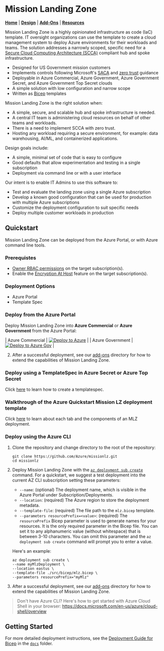 # Mission Landing Zone

[**Home**](./README.md) | [**Design**](./docs/design.md) | [**Add-Ons**](./src/bicep/add-ons/README.md) | [**Resources**](./docs/resources.md)

Mission Landing Zone is a highly opinionated infrastructure as code (IaC) template. IT oversight organizations can use the template to create a cloud management system to deploy Azure environments for their workloads and teams. The solution addresses a narrowly scoped, specific need for a [Secure Cloud Computing Architecture (SCCA)](docs/scca.md) compliant hub and spoke infrastructure.

- Designed for US Government mission customers
- Implements controls following Microsoft's [SACA](https://aka.ms/saca) and [zero trust](https://learn.microsoft.com/security/zero-trust/) guidance
- Deployable in Azure Commercial, Azure Government, Azure Government Secret, and Azure Government Top Secret clouds
- A simple solution with low configuration and narrow scope
- Written as [Bicep](./src/bicep/) templates

Mission Landing Zone is the right solution when:

- A simple, secure, and scalable hub and spoke infrastructure is needed.
- A central IT team is administering cloud resources on behalf of other teams and workloads.
- There is a need to implement SCCA with zero trust.
- Hosting any workload requiring a secure environment, for example: data warehousing, AI/ML, and containerized applications.

Design goals include:

- A simple, minimal set of code that is easy to configure
- Good defaults that allow experimentation and testing in a single subscription
- Deployment via command line or with a user interface

Our intent is to enable IT Admins to use this software to:

- Test and evaluate the landing zone using a single Azure subscription
- Develop a known good configuration that can be used for production with multiple Azure subscriptions
- Customize the deployment configuration to suit specific needs
- Deploy multiple customer workloads in production

## Quickstart

Mission Landing Zone can be deployed from the Azure Portal, or with Azure command line tools.

### Prerequistes

- [Owner RBAC permissions](https://learn.microsoft.com/azure/role-based-access-control/built-in-roles#owner) on the target subscription(s).
- Enable the [Encryption At Host](https://learn.microsoft.com/azure/virtual-machines/disks-enable-host-based-encryption-portal?tabs=azure-powershell#prerequisites) feature on the target subscription(s).

### Deployment Options

- Azure Portal
- Template Spec

### Deploy from the Azure Portal

Deploy Mission Landing Zone into **Azure Commercial** or **Azure Government** from the Azure Portal:

| Azure Commercial | [![Deploy to Azure](https://aka.ms/deploytoazurebutton)](https://portal.azure.com/#blade/Microsoft_Azure_CreateUIDef/CustomDeploymentBlade/uri/https%3A%2F%2Fraw.githubusercontent.com%2FAzure%2Fmissionlz%2Fmain%2Fsrc%2Fbicep%2Fmlz.json/uiFormDefinitionUri/https%3A%2F%2Fraw.githubusercontent.com%2FAzure%2Fmissionlz%2Fmain%2Fsrc%2Fbicep%2Fform%2Fmlz.portal.json) |
| Azure Government |  [![Deploy to Azure Gov](https://aka.ms/deploytoazuregovbutton)](https://portal.azure.us/#blade/Microsoft_Azure_CreateUIDef/CustomDeploymentBlade/uri/https%3A%2F%2Fraw.githubusercontent.com%2FAzure%2Fmissionlz%2Fmain%2Fsrc%2Fbicep%2Fmlz.json/uiFormDefinitionUri/https%3A%2F%2Fraw.githubusercontent.com%2FAzure%2Fmissionlz%2Fmain%2Fsrc%2Fbicep%2Fform%2Fmlz.portal.json) |

2. After a successful deployment, see our [add-ons](./src/bicep/add-ons/) directory for how to extend the capabilities of Mission Landing Zone.

### Deploy using a TemplateSpec in Azure Secret or Azure Top Secret

Click [here](./docs/deployment-guides/templatespec.md) to learn how to create a templatespec.

### Walkthrough of the Azure Quickstart Mission LZ deployment template

Click [here](./docs/deployment-guides/walkthrough.md) to learn about each tab and the components of an MLZ deployment.

### Deploy using the Azure CLI

1. Clone the repository and change directory to the root of the repository:

    ```plaintext
    git clone https://github.com/Azure/missionlz.git
    cd missionlz
    ```

1. Deploy Mission Landing Zone with the [`az deployment sub create`](https://docs.microsoft.com/en-us/cli/azure/deployment/sub?view=azure-cli-latest#az_deployment_sub_create) command. For a quickstart, we suggest a test deployment into the current AZ CLI subscription setting these parameters:

    - `--name`: (optional) The deployment name, which is visible in the Azure Portal under Subscription/Deployments.
    - `--location`: (required) The Azure region to store the deployment metadata.
    - `--template-file`: (required) The file path to the `mlz.bicep` template.
    - `--parameters resourcePrefix=<value>`: (required) The `resourcePrefix` Bicep parameter is used to generate names for your resources. It is the only required parameter in the Bicep file. You can set it to any alphanumeric value (without whitespace) that is between 3-10 characters. You can omit this parameter and the `az deployment sub create` command will prompt you to enter a value.

    Here's an example:

    ```plaintext
    az deployment sub create \
    --name myMlzDeployment \
    --location eastus \
    --template-file ./src/bicep/mlz.bicep \
    --parameters resourcePrefix="myMlz"
    ```

1. After a successful deployment, see our [add-ons](./src/bicep/add-ons/) directory for how to extend the capabilities of Mission Landing Zone.

> Don't have Azure CLI? Here's how to get started with Azure Cloud Shell in your browser: <https://docs.microsoft.com/en-us/azure/cloud-shell/overview>

## Getting Started

For more detailed deployment instructions, see the [Deployment Guide for Bicep](./docs/deployment-guides/bicep.md) in the [`docs`](docs) folder.

